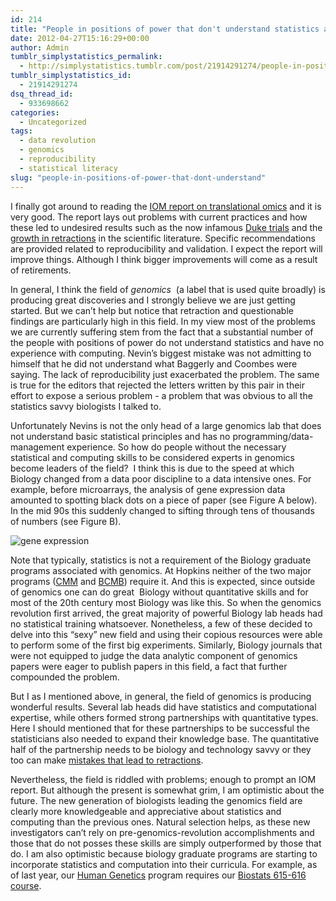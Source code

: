 ```yaml
---
id: 214
title: "People in positions of power that don't understand statistics are a big problem for genomics"
date: 2012-04-27T15:16:29+00:00
author: Admin
tumblr_simplystatistics_permalink:
  - http://simplystatistics.tumblr.com/post/21914291274/people-in-positions-of-power-that-dont-understand
tumblr_simplystatistics_id:
  - 21914291274
dsq_thread_id:
  - 933698662
categories:
  - Uncategorized
tags:
  - data revolution
  - genomics
  - reproducibility
  - statistical literacy
slug: "people-in-positions-of-power-that-dont-understand"
---
```

<p class="p1">
  I finally got around to reading the <a href="http://www.iom.edu/Reports/2012/Evolution-of-Translational-Omics.aspx" target="_blank">IOM report on translational omics</a> and it is very good. The report lays out problems with current practices and how these led to undesired results such as the now infamous <a href="http://simplystatistics.tumblr.com/post/18378666076/the-duke-saga-starter-set" target="_blank">Duke trials</a> and the <a href="http://online.wsj.com/article/SB10001424052702303627104576411850666582080.html" target="_blank">growth in retractions</a> in the scientific literature. Specific recommendations are provided related to reproducibility and validation. I expect the report will improve things. Although I think bigger improvements will come as a result of retirements.
</p>

<p class="p1">
  In general, I think the field of <em>genomics</em>  (a label that is used quite broadly) is producing great discoveries and I strongly believe we are just getting started. But we can&#8217;t help but notice that retraction and questionable findings are particularly high in this field. In my view most of the problems we are currently suffering stem from the fact that a substantial number of the people with positions of power do not understand statistics and have no experience with computing. Nevin&#8217;s biggest mistake was not admitting to himself that he did not understand what Baggerly and Coombes were saying. The l<span>ack of reproducibility just exacerbated </span><span>the problem. </span>The same is true for the editors that rejected the letters written by this pair in their effort to expose a serious problem - a problem that was obvious to all the statistics savvy biologists I talked to.
</p>

<p class="p1">
  Unfortunately Nevins is not the only head of a large genomics lab that does not understand basic statistical principles and has no programming/data-management experience. So how do people without the necessary statistical and computing skills to be considered experts in genomics become leaders of the field?  I think this is due to the speed at which Biology changed from a data poor discipline to a data intensive ones. For example, before microarrays, the analysis of gene expression data amounted to spotting black dots on a piece of paper (see Figure A below). In the mid 90s this suddenly changed to sifting through tens of thousands of numbers (see Figure B).
</p>

![gene expression](http://simplystatistics.org/wp-content/uploads/2013/05/expression.jpg)

<p class="p1">
Note that typically, statistics is not a requirement of the Biology graduate programs associated with genomics. At Hopkins neither of the two major programs (<a href="http://cmm.jhu.edu/index.php?title=Home" target="_blank">CMM</a> and <a href="http://biolchem.bs.jhmi.edu/bcmb/Pages/index.aspx" target="_blank">BCMB</a>) require it. And this is expected, since outside of genomics one can do great  Biology without quantitative skills and for most of the 20th century most Biology was like this. So when the genomics revolution first arrived, the great majority of powerful Biology lab heads had no statistical training whatsoever. Nonetheless, a few of these decided to delve into this &#8220;sexy&#8221; new field and using their copious resources were able to perform some of the first big experiments. Similarly, Biology journals that were not equipped to judge the data analytic component of genomics papers were eager to publish papers in this field, a fact that further compounded the problem.
</p>

<p class="p1">
  But I as I mentioned above, in general, the field of genomics is producing wonderful results. Several lab heads did have statistics and computational expertise, while others formed strong partnerships with quantitative types. Here I should mentioned that for these partnerships to be successful the statisticians also needed to expand their knowledge base. The quantitative half of the partnership needs to be biology and technology savvy or they too can make <a href="http://retractionwatch.wordpress.com/2011/07/21/sebastiani-group-retracts-genetics-of-aging-study-from-science/" target="_blank">mistakes that lead to retractions</a>. 
</p>

<p class="p1">
  Nevertheless, the field is riddled with problems; enough to prompt an IOM report. But although the present is somewhat grim, I am optimistic about the future. The new generation of biologists leading the genomics field are clearly more knowledgeable and appreciative about statistics and computing than the previous ones. Natural selection helps, as these new investigators can&#8217;t rely on pre-genomics-revolution accomplishments and those that do not posses these skills are simply outperformed by those that do. I am also optimistic because biology graduate programs are starting to incorporate statistics and computation into their curricula. For example, as of last year, our <a href="http://humangenetics.jhmi.edu/" target="_blank">Human Genetics</a> program requires our <a href="http://biostat.jhsph.edu/~iruczins/teaching/140.615/info.html" target="_blank">Biostats 615-616 course</a>. 
</p>
